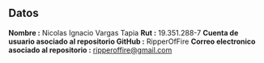 ## Datos

**Nombre :** Nicolas Ignacio Vargas Tapia
**Rut :** 19.351.288-7
**Cuenta de usuario asociado al repositorio GitHub :** RipperOfFire
**Correo electronico asociado al repositorio :** ripperoffire@gmail.com
